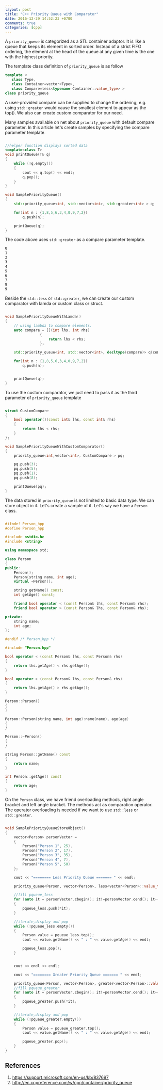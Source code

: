 ```yaml
---
layout: post
title: "C++ Priority Queue with Comparator"
date: 2016-12-29 14:52:23 +0700
comments: true
categories: [cpp]
---
```


A <code>priority_queue</code> is categorized as a STL container adaptor. It is like a queue that keeps its element in sorted order. Instead of a strict FIFO ordering, the element at the head of the queue at any given time is the one with the highest priority.

The template class definition of <code>priority_queue</code> is as follow

``` c++ template definition
template <
   class Type,
   class Container=vector<Type>,
   class Compare=less<typename Container::value_type> >
class priority_queue

```

A user-provided compare can be supplied to change the ordering, e.g. using <code>std::greater<T></code> would cause the smallest element to appear as the top(). We also can create custom comparator for our need.

Many samples available on net about <code>priority_queue</code> with default compare parameter. In this article let's create samples by specifying the compare parameter template.

``` c++ priority_queue with std::greater

//helper function displays sorted data
template<class T>
void printQueue(T& q)
{
    while (!q.empty())
    {
        cout << q.top() << endl;
        q.pop();
    }
}

void SamplePriorityQueue()
{
    std::priority_queue<int, std::vector<int>, std::greater<int> > q;

    for(int n : {1,8,5,6,3,4,0,9,7,2})
        q.push(n);

    printQueue(q);
}

```

The code above uses <code>std::greater</code> as a compare parameter template.

``` bash output
0
1
2
3
4
5
6
7
8
9
```

Beside the <code>std::less</code> or <code>std::greater</code>, we can create our custom comparator with lamda or custom class or struct.

``` c++ lamda as compare parameter

void SamplePriorityQueueWithLamda()
{
    // using lambda to compare elements.
    auto compare = [](int lhs, int rhs)
                {
                    return lhs < rhs;
                };

    std::priority_queue<int, std::vector<int>, decltype(compare)> q(compare);

    for(int n : {1,8,5,6,3,4,0,9,7,2})
        q.push(n);


    printQueue(q);
}

```

To use the custom comparator, we just need to pass it as the third parameter of <code>priority_queue</code> template

``` c++ custom comparator

struct CustomCompare
{
    bool operator()(const int& lhs, const int& rhs)
    {
        return lhs < rhs;
    }
};

```

``` c++ sample with custom comparator
void SamplePriorityQueueWithCustomComparator()
{
    priority_queue<int,vector<int>, CustomCompare > pq;

    pq.push(3);
    pq.push(5);
    pq.push(1);
    pq.push(8);

    printQueue(pq);
}

```

The data stored in <code>priority_queue</code> is not limited to basic data type.
We can store object in it. Let's create a sample of it.
Let's say we have a <code>Person</code> class.

``` c++ Person.hpp

#ifndef Person_hpp
#define Person_hpp

#include <stdio.h>
#include <string>

using namespace std;

class Person
{
public:
    Person();
    Person(string name, int age);
    virtual ~Person();

    string getName() const;
    int getAge() const;

    friend bool operator < (const Person& lhs, const Person& rhs);
    friend bool operator > (const Person& lhs, const Person& rhs);

private:
    string name;
    int age;
};

#endif /* Person_hpp */

```

``` c++ Person.cpp
#include "Person.hpp"

bool operator < (const Person& lhs, const Person& rhs)
{
    return lhs.getAge() < rhs.getAge();
}

bool operator > (const Person& lhs, const Person& rhs)
{
    return lhs.getAge() > rhs.getAge();
}

Person::Person()
{
}

Person::Person(string name, int age):name(name), age(age)
{
}

Person::~Person()
{   
}

string Person::getName() const
{
    return name;
}

int Person::getAge() const
{
    return age;
}

```
On the <code>Person</code> class, we have friend overloading methods, right angle bracket and left angle bracket. The methods act as comparation operator. The operator overloading is needed if we want to use <code>std::less</code> or <code>std::greater</code>.

``` c++ sample priority_queue stores object

void SamplePriorityQueueStoreObject()
{
    vector<Person> personVector =
    {
        Person("Person 1", 25),
        Person("Person 2", 17),
        Person("Person 3", 35),
        Person("Person 4", 7),
        Person("Person 5", 50)
    };

    cout << "======== Less Priority Queue ======= " << endl;

    priority_queue<Person, vector<Person>, less<vector<Person>::value_type>> pqueue_less;

    //fill pqueue_less
    for (auto it = personVector.cbegin(); it!=personVector.cend(); it++)
    {
        pqueue_less.push(*it);
    }

    //iterate,display and pop
    while (!pqueue_less.empty())
    {
        Person value = pqueue_less.top();
        cout << value.getName() << " : " << value.getAge() << endl;

        pqueue_less.pop();
    }


    cout << endl << endl;

    cout << "======== Greater Priority Queue ======= " << endl;

    priority_queue<Person, vector<Person>, greater<vector<Person>::value_type>> pqueue_greater;
    //fill pqueue_greater
    for (auto it = personVector.cbegin(); it!=personVector.cend(); it++)
    {
        pqueue_greater.push(*it);
    }

    //iterate,display and pop
    while (!pqueue_greater.empty())
    {
        Person value = pqueue_greater.top();
        cout << value.getName() << " : " << value.getAge() << endl;

        pqueue_greater.pop();
    }
}

```

## References
1. https://support.microsoft.com/en-us/kb/837697
2. http://en.cppreference.com/w/cpp/container/priority_queue
